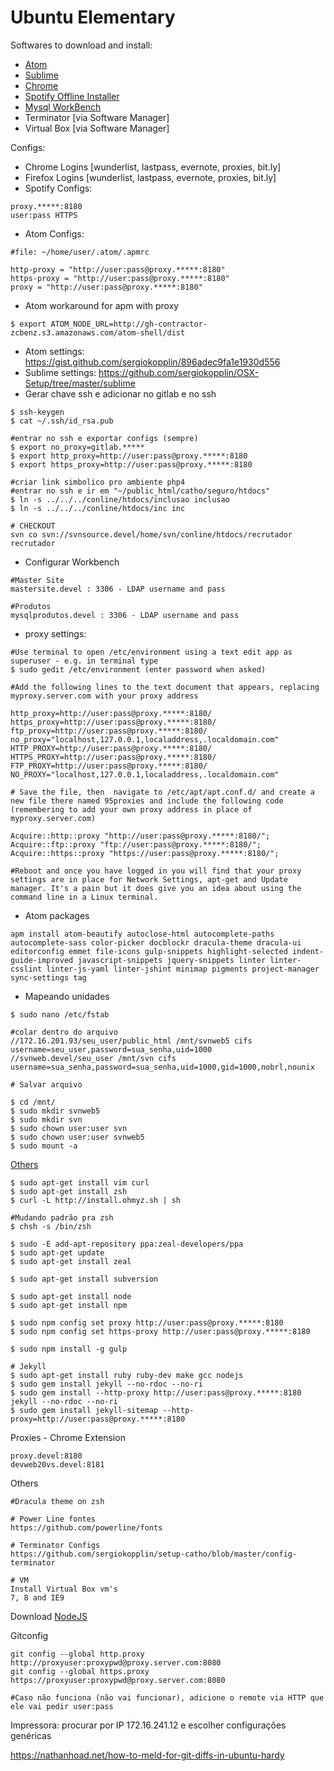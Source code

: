 # Ubuntu Elementary

Softwares to download and install:
- [Atom](https://atom.io/)
- [Sublime](http://www.sublimetext.com/3)
- [Chrome](https://www.google.com/chrome/browser/desktop/index.html)
- [Spotify Offline Installer](http://repository.spotify.com/pool/non-free/s/spotify/)
- [Mysql WorkBench](https://dev.mysql.com/downloads/file.php?id=457783)
- Terminator [via Software Manager]
- Virtual Box [via Software Manager]

Configs:
- Chrome Logins [wunderlist, lastpass, evernote, proxies, bit.ly]
- Firefox Logins [wunderlist, lastpass, evernote, proxies, bit.ly]
- Spotify Configs:
```
proxy.*****:8180
user:pass HTTPS
```

- Atom Configs:
```
#file: ~/home/user/.atom/.apmrc

http-proxy = "http://user:pass@proxy.*****:8180"
https-proxy = "http://user:pass@proxy.*****:8180"
proxy = "http://user:pass@proxy.*****:8180"
```
- Atom workaround for apm with proxy
```
$ export ATOM_NODE_URL=http://gh-contractor-zcbenz.s3.amazonaws.com/atom-shell/dist
```
- Atom settings: https://gist.github.com/sergiokopplin/896adec9fa1e1930d556
- Sublime settings: https://github.com/sergiokopplin/OSX-Setup/tree/master/sublime
- Gerar chave ssh e adicionar no gitlab e no ssh
```
$ ssh-keygen
$ cat ~/.ssh/id_rsa.pub

#entrar no ssh e exportar configs (sempre)
$ export no_proxy=gitlab.*****
$ export http_proxy=http://user:pass@proxy.*****:8180
$ export https_proxy=http://user:pass@proxy.*****:8180

#criar link simbolico pro ambiente php4
#entrar no ssh e ir em "~/public_html/catho/seguro/htdocs"
$ ln -s ../../../conline/htdocs/inclusao inclusao
$ ln -s ../../../conline/htdocs/inc inc

# CHECKOUT
svn co svn://svnsource.devel/home/svn/conline/htdocs/recrutador recrutador

```
- Configurar Workbench
```
#Master Site
mastersite.devel : 3306 - LDAP username and pass 

#Produtos
mysqlprodutos.devel : 3306 - LDAP username and pass
```
- proxy settings:
```
#Use terminal to open /etc/environment using a text edit app as superuser - e.g. in terminal type 
$ sudo gedit /etc/environment (enter password when asked)

#Add the following lines to the text document that appears, replacing myproxy.server.com with your proxy address

http_proxy=http://user:pass@proxy.*****:8180/
https_proxy=http://user:pass@proxy.*****:8180/
ftp_proxy=http://user:pass@proxy.*****:8180/
no_proxy="localhost,127.0.0.1,localaddress,.localdomain.com"
HTTP_PROXY=http://user:pass@proxy.*****:8180/
HTTPS_PROXY=http://user:pass@proxy.*****:8180/
FTP_PROXY=http://user:pass@proxy.*****:8180/
NO_PROXY="localhost,127.0.0.1,localaddress,.localdomain.com"

# Save the file, then  navigate to /etc/apt/apt.conf.d/ and create a new file there named 95proxies and include the following code (remembering to add your own proxy address in place of myproxy.server.com)

Acquire::http::proxy "http://user:pass@proxy.*****:8180/";
Acquire::ftp::proxy "ftp://user:pass@proxy.*****:8180/";
Acquire::https::proxy "https://user:pass@proxy.*****:8180/";

#Reboot and once you have logged in you will find that your proxy settings are in place for Network Settings, apt-get and Update manager. It's a pain but it does give you an idea about using the command line in a Linux terminal.
```

- Atom packages
```
apm install atom-beautify autoclose-html autocomplete-paths autocomplete-sass color-picker docblockr dracula-theme dracula-ui editorconfig emmet file-icons gulp-snippets highlight-selected indent-guide-improved javascript-snippets jquery-snippets linter linter-csslint linter-js-yaml linter-jshint minimap pigments project-manager sync-settings tag
```

- Mapeando unidades
```
$ sudo nano /etc/fstab

#colar dentro do arquivo
//172.16.201.93/seu_user/public_html /mnt/svnweb5 cifs username=seu_user,password=sua_senha,uid=1000
//svnweb.devel/seu_user /mnt/svn cifs username=sua_senha,password=sua_senha,uid=1000,gid=1000,nobrl,nounix

# Salvar arquivo

$ cd /mnt/
$ sudo mkdir svnweb5
$ sudo mkdir svn
$ sudo chown user:user svn
$ sudo chown user:user svnweb5
$ sudo mount -a
```

[Others](http://www.erikaheidi.com/blog/setting-up-a-development-machine-with-ubuntu-1404-trusty-tahr)
```
$ sudo apt-get install vim curl
$ sudo apt-get install zsh
$ curl -L http://install.ohmyz.sh | sh

#Mudando padrão pra zsh
$ chsh -s /bin/zsh

$ sudo -E add-apt-repository ppa:zeal-developers/ppa
$ sudo apt-get update
$ sudo apt-get install zeal

$ sudo apt-get install subversion

$ sudo apt-get install node
$ sudo apt-get install npm

$ sudo npm config set proxy http://user:pass@proxy.*****:8180
$ sudo npm config set https-proxy http://user:pass@proxy.*****:8180

$ sudo npm install -g gulp

# Jekyll
$ sudo apt-get install ruby ruby-dev make gcc nodejs
$ sudo gem install jekyll --no-rdoc --no-ri
$ sudo gem install --http-proxy http://user:pass@proxy.*****:8180 jekyll --no-rdoc --no-ri
$ sudo gem install jekyll-sitemap --http-proxy=http://user:pass@proxy.*****:8180
```

Proxies - Chrome Extension
```
proxy.devel:8180
devweb20vs.devel:8181
```

Others
```
#Dracula theme on zsh

# Power Line fontes
https://github.com/powerline/fonts

# Terminator Configs
https://github.com/sergiokopplin/setup-catho/blob/master/config-terminator

# VM
Install Virtual Box vm's
7, 8 and IE9
```

Download [NodeJS](https://nodejs.org/)

Gitconfig
```
git config --global http.proxy http://proxyuser:proxypwd@proxy.server.com:8080
git config --global https.proxy https://proxyuser:proxypwd@proxy.server.com:8080

#Caso não funciona (não vai funcionar), adicione o remote via HTTP que ele vai pedir user:pass
```

Impressora: procurar por IP 
172.16.241.12 e escolher configurações genéricas

https://nathanhoad.net/how-to-meld-for-git-diffs-in-ubuntu-hardy
